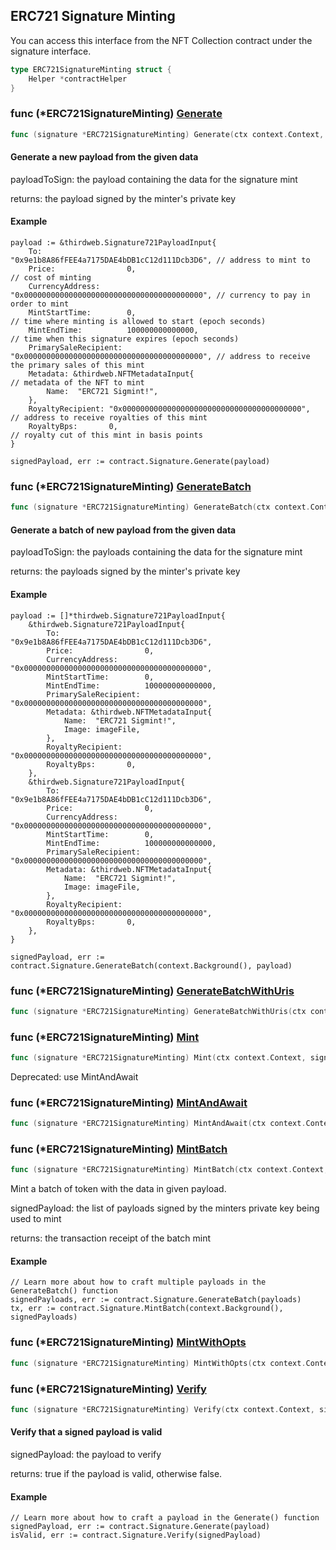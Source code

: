 
## ERC721 Signature Minting

You can access this interface from the NFT Collection contract under the signature interface.

```go
type ERC721SignatureMinting struct {
    Helper *contractHelper
}
```

### func \(\*ERC721SignatureMinting\) [Generate](<https://github.com/mry-am/thirdweb-go-sdk/blob/main/thirdweb/erc721_signature_minting.go#L315>)

```go
func (signature *ERC721SignatureMinting) Generate(ctx context.Context, payloadToSign *Signature721PayloadInput) (*SignedPayload721, error)
```

#### Generate a new payload from the given data

payloadToSign: the payload containing the data for the signature mint

returns: the payload signed by the minter's private key

#### Example

```
payload := &thirdweb.Signature721PayloadInput{
	To:                   "0x9e1b8A86fFEE4a7175DAE4bDB1cC12d111Dcb3D6", // address to mint to
	Price:                0,                                            // cost of minting
	CurrencyAddress:      "0x0000000000000000000000000000000000000000", // currency to pay in order to mint
	MintStartTime:        0,                                            // time where minting is allowed to start (epoch seconds)
	MintEndTime:          100000000000000,                              // time when this signature expires (epoch seconds)
	PrimarySaleRecipient: "0x0000000000000000000000000000000000000000", // address to receive the primary sales of this mint
	Metadata: &thirdweb.NFTMetadataInput{																// metadata of the NFT to mint
 		Name:  "ERC721 Sigmint!",
	},
	RoyaltyRecipient: "0x0000000000000000000000000000000000000000",     // address to receive royalties of this mint
	RoyaltyBps:       0,                                                // royalty cut of this mint in basis points
}

signedPayload, err := contract.Signature.Generate(payload)
```

### func \(\*ERC721SignatureMinting\) [GenerateBatch](<https://github.com/mry-am/thirdweb-go-sdk/blob/main/thirdweb/erc721_signature_minting.go#L364>)

```go
func (signature *ERC721SignatureMinting) GenerateBatch(ctx context.Context, payloadsToSign []*Signature721PayloadInput) ([]*SignedPayload721, error)
```

#### Generate a batch of new payload from the given data

payloadToSign: the payloads containing the data for the signature mint

returns: the payloads signed by the minter's private key

#### Example

```
payload := []*thirdweb.Signature721PayloadInput{
	&thirdweb.Signature721PayloadInput{
		To:                   "0x9e1b8A86fFEE4a7175DAE4bDB1cC12d111Dcb3D6",
		Price:                0,
		CurrencyAddress:      "0x0000000000000000000000000000000000000000",
		MintStartTime:        0,
		MintEndTime:          100000000000000,
		PrimarySaleRecipient: "0x0000000000000000000000000000000000000000",
		Metadata: &thirdweb.NFTMetadataInput{
 			Name:  "ERC721 Sigmint!",
 			Image: imageFile,
		},
		RoyaltyRecipient: "0x0000000000000000000000000000000000000000",
		RoyaltyBps:       0,
	},
	&thirdweb.Signature721PayloadInput{
		To:                   "0x9e1b8A86fFEE4a7175DAE4bDB1cC12d111Dcb3D6",
		Price:                0,
		CurrencyAddress:      "0x0000000000000000000000000000000000000000",
		MintStartTime:        0,
		MintEndTime:          100000000000000,
		PrimarySaleRecipient: "0x0000000000000000000000000000000000000000",
		Metadata: &thirdweb.NFTMetadataInput{
 			Name:  "ERC721 Sigmint!",
 			Image: imageFile,
		},
		RoyaltyRecipient: "0x0000000000000000000000000000000000000000",
		RoyaltyBps:       0,
	},
}

signedPayload, err := contract.Signature.GenerateBatch(context.Background(), payload)
```

### func \(\*ERC721SignatureMinting\) [GenerateBatchWithUris](<https://github.com/mry-am/thirdweb-go-sdk/blob/main/thirdweb/erc721_signature_minting.go#L446>)

```go
func (signature *ERC721SignatureMinting) GenerateBatchWithUris(ctx context.Context, payloadsToSign []*Signature721PayloadInputWithUri) ([]*SignedPayload721, error)
```

### func \(\*ERC721SignatureMinting\) [Mint](<https://github.com/mry-am/thirdweb-go-sdk/blob/main/thirdweb/erc721_signature_minting.go#L69>)

```go
func (signature *ERC721SignatureMinting) Mint(ctx context.Context, signedPayload *SignedPayload721) (*types.Transaction, error)
```

Deprecated: use MintAndAwait

### func \(\*ERC721SignatureMinting\) [MintAndAwait](<https://github.com/mry-am/thirdweb-go-sdk/blob/main/thirdweb/erc721_signature_minting.go#L73>)

```go
func (signature *ERC721SignatureMinting) MintAndAwait(ctx context.Context, signedPayload *SignedPayload721) (*types.Transaction, error)
```

### func \(\*ERC721SignatureMinting\) [MintBatch](<https://github.com/mry-am/thirdweb-go-sdk/blob/main/thirdweb/erc721_signature_minting.go#L147>)

```go
func (signature *ERC721SignatureMinting) MintBatch(ctx context.Context, signedPayloads []*SignedPayload721) (*types.Transaction, error)
```

Mint a batch of token with the data in given payload.

signedPayload: the list of payloads signed by the minters private key being used to mint

returns: the transaction receipt of the batch mint

#### Example

```
// Learn more about how to craft multiple payloads in the GenerateBatch() function
signedPayloads, err := contract.Signature.GenerateBatch(payloads)
tx, err := contract.Signature.MintBatch(context.Background(), signedPayloads)
```

### func \(\*ERC721SignatureMinting\) [MintWithOpts](<https://github.com/mry-am/thirdweb-go-sdk/blob/main/thirdweb/erc721_signature_minting.go#L88>)

```go
func (signature *ERC721SignatureMinting) MintWithOpts(ctx context.Context, signedPayload *SignedPayload721, txOpts *bind.TransactOpts) (*types.Transaction, error)
```

### func \(\*ERC721SignatureMinting\) [Verify](<https://github.com/mry-am/thirdweb-go-sdk/blob/main/thirdweb/erc721_signature_minting.go#L264>)

```go
func (signature *ERC721SignatureMinting) Verify(ctx context.Context, signedPayload *SignedPayload721) (bool, error)
```

#### Verify that a signed payload is valid

signedPayload: the payload to verify

returns: true if the payload is valid, otherwise false.

#### Example

```
// Learn more about how to craft a payload in the Generate() function
signedPayload, err := contract.Signature.Generate(payload)
isValid, err := contract.Signature.Verify(signedPayload)
```
